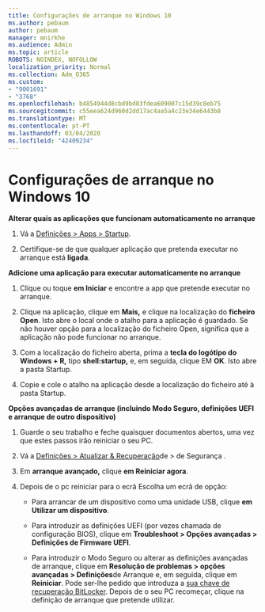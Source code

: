 ```yaml
---
title: Configurações de arranque no Windows 10
ms.author: pebaum
author: pebaum
manager: mnirkhe
ms.audience: Admin
ms.topic: article
ROBOTS: NOINDEX, NOFOLLOW
localization_priority: Normal
ms.collection: Adm_O365
ms.custom:
- "9001691"
- "3768"
ms.openlocfilehash: b4854944d8cbd9bd83fdea609007c15d39c8eb75
ms.sourcegitcommit: c55eea624d960d2dd17ac4aa5a4c23e34e6443b8
ms.translationtype: MT
ms.contentlocale: pt-PT
ms.lasthandoff: 03/04/2020
ms.locfileid: "42409234"
---
```

# <a name="startup-settings-in-windows-10"></a>Configurações de arranque no Windows 10

**Alterar quais as aplicações que funcionam automaticamente no arranque**

1. Vá a [Definições > Apps > Startup](ms-settings:startupapps?activationSource=GetHelp).

2. Certifique-se de que qualquer aplicação que pretenda executar no arranque está **ligada**.

**Adicione uma aplicação para executar automaticamente no arranque**

1. Clique ou toque **em Iniciar** e encontre a app que pretende executar no arranque.

2. Clique na aplicação, clique em **Mais,** e clique na localização do **ficheiro Open**. Isto abre o local onde o atalho para a aplicação é guardado. Se não houver opção para a localização do ficheiro Open, significa que a aplicação não pode funcionar no arranque.

3. Com a localização do ficheiro aberta, prima a **tecla do logótipo do Windows + R,** tipo **shell:startup,** e, em seguida, clique EM **OK**. Isto abre a pasta Startup.

4. Copie e cole o atalho na aplicação desde a localização do ficheiro até à pasta Startup.

**Opções avançadas de arranque (incluindo Modo Seguro, definições UEFI e arranque de outro dispositivo)**

1. Guarde o seu trabalho e feche quaisquer documentos abertos, uma vez que estes passos irão reiniciar o seu PC.

2. Vá a [Definições > Atualizar & Recuperação](ms-settings:recovery?activationSource=GetHelp)de > de Segurança .

3. Em **arranque avançado,** clique **em Reiniciar agora**. 

4. Depois de o pc reiniciar para o ecrã Escolha um ecrã de opção:

    - Para arrancar de um dispositivo como uma unidade USB, clique **em Utilizar um dispositivo**.

    - Para introduzir as definições UEFI (por vezes chamada de configuração BIOS), clique em **Troubleshoot > Opções avançadas > Definições de Firmware UEFI**. 

    - Para introduzir o Modo Seguro ou alterar as definições avançadas de arranque, clique em **Resolução de problemas > opções avançadas > Definições**de Arranque e, em seguida, clique em **Reiniciar**. Pode ser-lhe pedido que introduza a [sua chave de recuperação BitLocker](https://support.microsoft.com/help/4026181/windows-10-find-my-bitlocker-recovery-key). Depois de o seu PC recomeçar, clique na definição de arranque que pretende utilizar.